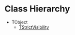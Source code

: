 # Class Hierarchy

   - TObject
      - [TStrictVisibility](ok_strict_visibilities.TStrictVisibility.md)


